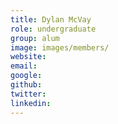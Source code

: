 ```yaml
---
title: Dylan McVay
role: undergraduate
group: alum
image: images/members/
website:
email: 
google: 
github: 
twitter: 
linkedin: 
---
```




